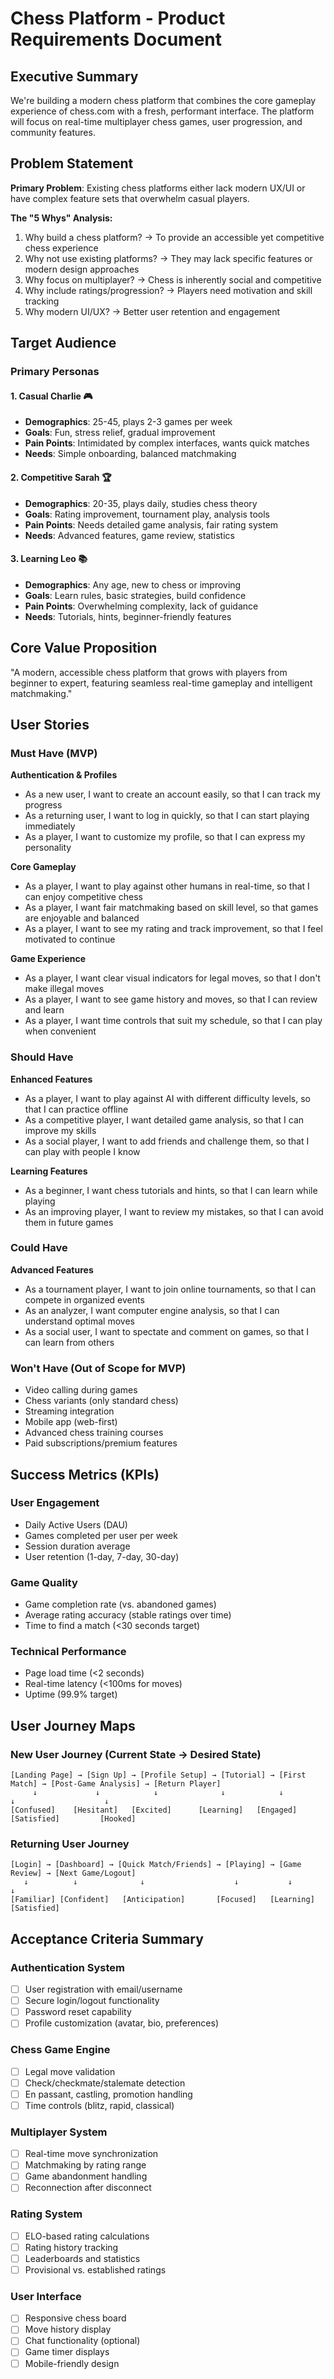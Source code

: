 # Chess Platform - Product Requirements Document

## Executive Summary
We're building a modern chess platform that combines the core gameplay experience of chess.com with a fresh, performant interface. The platform will focus on real-time multiplayer chess games, user progression, and community features.

## Problem Statement
**Primary Problem**: Existing chess platforms either lack modern UX/UI or have complex feature sets that overwhelm casual players.

**The "5 Whys" Analysis:**
1. Why build a chess platform? → To provide an accessible yet competitive chess experience
2. Why not use existing platforms? → They may lack specific features or modern design approaches
3. Why focus on multiplayer? → Chess is inherently social and competitive
4. Why include ratings/progression? → Players need motivation and skill tracking
5. Why modern UI/UX? → Better user retention and engagement

## Target Audience

### Primary Personas

#### 1. **Casual Charlie** 🎮
- **Demographics**: 25-45, plays 2-3 games per week
- **Goals**: Fun, stress relief, gradual improvement
- **Pain Points**: Intimidated by complex interfaces, wants quick matches
- **Needs**: Simple onboarding, balanced matchmaking

#### 2. **Competitive Sarah** 🏆
- **Demographics**: 20-35, plays daily, studies chess theory
- **Goals**: Rating improvement, tournament play, analysis tools
- **Pain Points**: Needs detailed game analysis, fair rating system
- **Needs**: Advanced features, game review, statistics

#### 3. **Learning Leo** 📚
- **Demographics**: Any age, new to chess or improving
- **Goals**: Learn rules, basic strategies, build confidence  
- **Pain Points**: Overwhelming complexity, lack of guidance
- **Needs**: Tutorials, hints, beginner-friendly features

## Core Value Proposition
"A modern, accessible chess platform that grows with players from beginner to expert, featuring seamless real-time gameplay and intelligent matchmaking."

## User Stories

### Must Have (MVP)
**Authentication & Profiles**
- As a new user, I want to create an account easily, so that I can track my progress
- As a returning user, I want to log in quickly, so that I can start playing immediately
- As a player, I want to customize my profile, so that I can express my personality

**Core Gameplay**
- As a player, I want to play against other humans in real-time, so that I can enjoy competitive chess
- As a player, I want fair matchmaking based on skill level, so that games are enjoyable and balanced
- As a player, I want to see my rating and track improvement, so that I feel motivated to continue

**Game Experience**
- As a player, I want clear visual indicators for legal moves, so that I don't make illegal moves
- As a player, I want to see game history and moves, so that I can review and learn
- As a player, I want time controls that suit my schedule, so that I can play when convenient

### Should Have
**Enhanced Features**
- As a player, I want to play against AI with different difficulty levels, so that I can practice offline
- As a competitive player, I want detailed game analysis, so that I can improve my skills
- As a social player, I want to add friends and challenge them, so that I can play with people I know

**Learning Features**  
- As a beginner, I want chess tutorials and hints, so that I can learn while playing
- As an improving player, I want to review my mistakes, so that I can avoid them in future games

### Could Have
**Advanced Features**
- As a tournament player, I want to join online tournaments, so that I can compete in organized events
- As an analyzer, I want computer engine analysis, so that I can understand optimal moves
- As a social user, I want to spectate and comment on games, so that I can learn from others

### Won't Have (Out of Scope for MVP)
- Video calling during games
- Chess variants (only standard chess)
- Streaming integration
- Mobile app (web-first)
- Advanced chess training courses
- Paid subscriptions/premium features

## Success Metrics (KPIs)

### User Engagement
- Daily Active Users (DAU)
- Games completed per user per week
- Session duration average
- User retention (1-day, 7-day, 30-day)

### Game Quality
- Game completion rate (vs. abandoned games)
- Average rating accuracy (stable ratings over time)
- Time to find a match (<30 seconds target)

### Technical Performance
- Page load time (<2 seconds)
- Real-time latency (<100ms for moves)
- Uptime (99.9% target)

## User Journey Maps

### New User Journey (Current State → Desired State)
```
[Landing Page] → [Sign Up] → [Profile Setup] → [Tutorial] → [First Match] → [Post-Game Analysis] → [Return Player]
     ↓             ↓            ↓              ↓            ↓                ↓                    ↓
[Confused]    [Hesitant]   [Excited]      [Learning]   [Engaged]        [Satisfied]         [Hooked]
```

### Returning User Journey  
```
[Login] → [Dashboard] → [Quick Match/Friends] → [Playing] → [Game Review] → [Next Game/Logout]
   ↓          ↓              ↓                    ↓           ↓               ↓
[Familiar] [Confident]   [Anticipation]       [Focused]   [Learning]     [Satisfied]
```

## Acceptance Criteria Summary

### Authentication System
- [ ] User registration with email/username
- [ ] Secure login/logout functionality  
- [ ] Password reset capability
- [ ] Profile customization (avatar, bio, preferences)

### Chess Game Engine
- [ ] Legal move validation
- [ ] Check/checkmate/stalemate detection
- [ ] En passant, castling, promotion handling
- [ ] Time controls (blitz, rapid, classical)

### Multiplayer System
- [ ] Real-time move synchronization
- [ ] Matchmaking by rating range
- [ ] Game abandonment handling
- [ ] Reconnection after disconnect

### Rating System  
- [ ] ELO-based rating calculations
- [ ] Rating history tracking
- [ ] Leaderboards and statistics
- [ ] Provisional vs. established ratings

### User Interface
- [ ] Responsive chess board
- [ ] Move history display
- [ ] Chat functionality (optional)
- [ ] Game timer displays
- [ ] Mobile-friendly design
